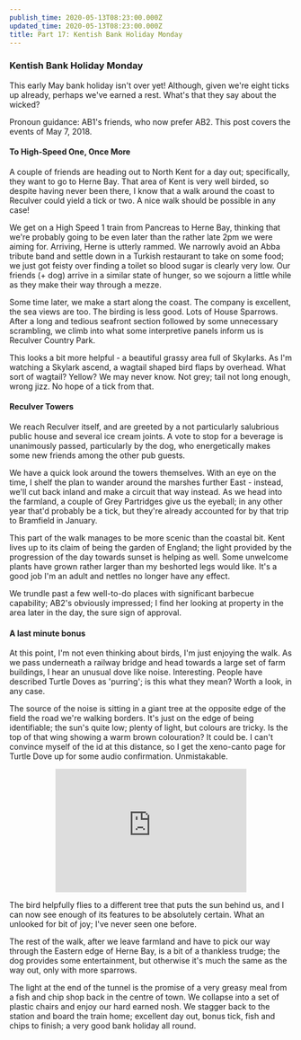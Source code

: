 ```yaml
---
publish_time: 2020-05-13T08:23:00.000Z
updated_time: 2020-05-13T08:23:00.000Z
title: Part 17: Kentish Bank Holiday Monday
---
```


### Kentish Bank Holiday Monday

This early May bank holiday isn't over yet! Although, given we're
eight ticks up already, perhaps we've earned a rest. What's that they say 
about the wicked?

Pronoun guidance: AB1's friends, who now prefer AB2. This post covers the 
events of May 7, 2018.

#### To High-Speed One, Once More
 
A couple of friends are heading out to North Kent for a day out; specifically,
they want to go to Herne Bay. That area of Kent is very well birded, so 
despite having never been there, I know that a walk around the coast to 
Reculver could yield a tick or two. A nice walk should be possible in any case!

We get on a High Speed 1 train from Pancreas to Herne Bay, thinking
that we're probably going to be even later than the rather late 2pm we
were aiming for. Arriving, Herne is utterly rammed. We narrowly avoid
an Abba tribute band and settle down in a Turkish restaurant to take
on some food; we just got feisty over finding a toilet so blood sugar
is clearly very low. Our friends (+ dog) arrive in a similar state of
hunger, so we sojourn a little while as they make their way through a
mezze.

Some time later, we make a start along the coast. The company is
excellent, the sea views are too. The birding is less good. Lots of
House Sparrows. After a long and tedious seafront section followed by some 
unnecessary scrambling, we climb into what some interpretive panels inform us
is Reculver Country Park.
 
This looks a bit more helpful - a beautiful grassy area full of
Skylarks. As I'm watching a Skylark ascend, a wagtail shaped bird
flaps by overhead. What sort of wagtail? Yellow? We may never know. Not grey;
tail not long enough, wrong jizz. No hope of a tick from that.

#### Reculver Towers

We reach Reculver itself, and are greeted by a not particularly
salubrious public house and several ice cream joints. A vote to stop for a
beverage is unanimously passed, particularly by the dog, who energetically 
makes some new friends among the other pub guests.

We have a quick look around the towers themselves. With an eye on the
time, I shelf the plan to wander around the marshes further East -
instead, we'll cut back inland and make a circuit that way instead. As
we head into the farmland, a couple of Grey Partridges give us the
eyeball; in any other year that'd probably be a tick, but they're
already accounted for by that trip to Bramfield in January.

This part of the walk manages to be more scenic than the coastal bit.
Kent lives up to its claim of being the garden of England; the light
provided by the progression of the day towards sunset is helping as
well. Some unwelcome plants have grown rather larger than my beshorted
legs would like. It's a good job I'm an adult and nettles no longer
have any effect.

We trundle past a few well-to-do places with significant barbecue capability;
AB2's obviously impressed; I find her looking at property in the area later 
in the day, the sure sign of approval.

#### A last minute bonus

At this point, I'm not even thinking about birds, I'm just enjoying
the walk. As we pass underneath a railway bridge and head towards a
large set of farm buildings, I hear an unusual dove like noise. Interesting. 
People have described Turtle Doves as 'purring'; is this what they mean? 
Worth a look, in any case.

The source of the noise is sitting in a giant tree at the opposite edge of 
the field the road we're walking borders. It's just on the edge of being 
identifiable; the sun's quite low; plenty of light, but colours are tricky. Is
the top of that wing showing a warm brown colouration? It could be. I can't 
convince myself of the id at this distance, so I get the xeno-canto page for 
Turtle Dove up for some audio confirmation. Unmistakable.

<div style="display: block; margin: 0 auto; text-align: center">
<iframe src='https://www.xeno-canto.org/181391/embed' scrolling='no' 
frameborder='0' width='340' height='220'></iframe>
</div>

The bird helpfully flies to a different tree that puts the sun behind us, and
I can now see enough of its features to be absolutely certain. What an 
unlooked for bit of joy; I've never seen one before.

The rest of the walk, after we leave farmland and have to pick our way
through the Eastern edge of Herne Bay, is a bit of a thankless trudge;
the dog provides some entertainment, but otherwise it's much the same
as the way out, only with more sparrows. 

The light at the end of the tunnel is the promise of a very greasy meal from 
a fish and chip shop back in the centre of town. We collapse into a set of 
plastic chairs and enjoy our hard earned nosh. We stagger back to the station
and board the train home; excellent day out, bonus tick, fish and chips to
finish; a very good bank holiday all round.
